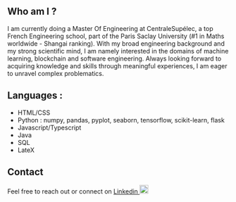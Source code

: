 ## Who am I ?
I am currently doing a Master Of Engineering at CentraleSupélec, a top French Engineering school, part of the Paris Saclay University (#1 in Maths worldwide - Shangai ranking). With my broad engineering background and my strong scientific mind, I am namely interested in the domains of machine learning, blockchain and software engineering. Always looking forward to acquiring knowledge and skills through meaningful experiences, I am eager to unravel complex problematics. 

## Languages : 
* HTML/CSS
* Python : numpy, pandas, pyplot, seaborn, tensorflow, scikit-learn, flask 
* Javascript/Typescript
* Java
* SQL
* LateX

## Contact
Feel free to reach out or connect on 
<a href="https://www.linkedin.com/in/benjamin-rio-3884b5166"> Linkedin
<img src="https://content.linkedin.com/content/dam/me/business/en-us/amp/brand-site/v2/bg/LI-Bug.svg.original.svg"    position="relative" alt="LinkedIn Logo" width="20" height="20" top="10" /></a>

<!---
benjamrio/benjamrio is a ✨ special ✨ repository because its `README.md` (this file) appears on your GitHub profile.
You can click the Preview link to take a look at your changes.
--->
